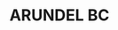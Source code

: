 ---
lastmod: '2025-04-06T06:05:21+00:00'
latitude: -27.967005
layout: suburb
longitude: 153.365576
postcode: '4214'
state: QLD
title: ARUNDEL BC
url: /qld/arundel-bc/
---